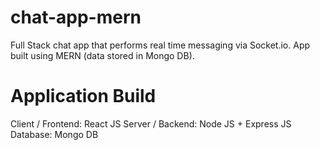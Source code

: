 # chat-app-mern
Full Stack chat app that performs real time messaging via Socket.io. App built using MERN (data stored in Mongo DB).

# Application Build

Client / Frontend: React JS
Server / Backend: Node JS + Express JS
Database: Mongo DB
